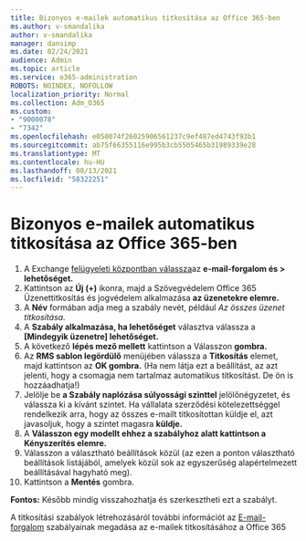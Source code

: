 ```yaml
---
title: Bizonyos e-mailek automatikus titkosítása az Office 365-ben
ms.author: v-smandalika
author: v-smandalika
manager: dansimp
ms.date: 02/24/2021
audience: Admin
ms.topic: article
ms.service: o365-administration
ROBOTS: NOINDEX, NOFOLLOW
localization_priority: Normal
ms.collection: Adm_O365
ms.custom:
- "9000078"
- "7342"
ms.openlocfilehash: e050074f26025906561237c9ef487ed4743f93b1
ms.sourcegitcommit: ab75f66355116e995b3cb5505465b31989339e28
ms.translationtype: MT
ms.contentlocale: hu-HU
ms.lasthandoff: 08/13/2021
ms.locfileid: "58322251"
---
```

# <a name="automatically-encrypt-certain-email-messages-from-office-365"></a>Bizonyos e-mailek automatikus titkosítása az Office 365-ben

1. A Exchange [felügyeleti központban válassza](https://outlook.office365.com/ecp/)az **e-mail-forgalom és > lehetőséget.** 
2. Kattintson az **Új (+)** ikonra, majd a Szövegvédelem Office 365 Üzenettitkosítás és jogvédelem alkalmazása **az üzenetekre elemre.**
3. A **Név** formában adja meg a szabály nevét, például *Az összes üzenet titkosítása.*
4. A **Szabály alkalmazása, ha lehetőséget** választva válassza a **[Mindegyik üzenetre] lehetőséget.** 
5. A következő **lépés mező mellett** kattintson a Válasszon **gombra.** 
6. Az **RMS sablon legördülő** menüjében válassza a **Titkosítás** elemet, majd kattintson az **OK gombra.** (Ha nem látja ezt a beállítást, az azt jelenti, hogy a csomagja nem tartalmaz automatikus titkosítást. De ön is hozzáadhatja!)
7. Jelölje be **a Szabály naplózása súlyossági szinttel** jelölőnégyzetet, és válassza ki a kívánt szintet. Ha vállalata szerződési kötelezettséggel rendelkezik arra, hogy az összes e-mailt titkosítottan küldje el, azt javasoljuk, hogy a szintet magasra **küldje.**
8. A **Válasszon egy modellt ehhez a szabályhoz alatt kattintson a** **Kényszerítés elemre.** 
9. Válasszon a választható beállítások közül (az ezen a ponton választható beállítások listájából, amelyek közül sok az egyszerűség alapértelmezett beállításával hagyható meg).
10. Kattintson a **Mentés** gombra.

**Fontos:** Később mindig visszahozhatja és szerkesztheti ezt a szabályt.

A titkosítási szabályok létrehozásáról további információt az [E-mail-forgalom](https://docs.microsoft.com/microsoft-365/compliance/define-mail-flow-rules-to-encrypt-email) szabályainak megadása az e-mailek titkosításához a Office 365

